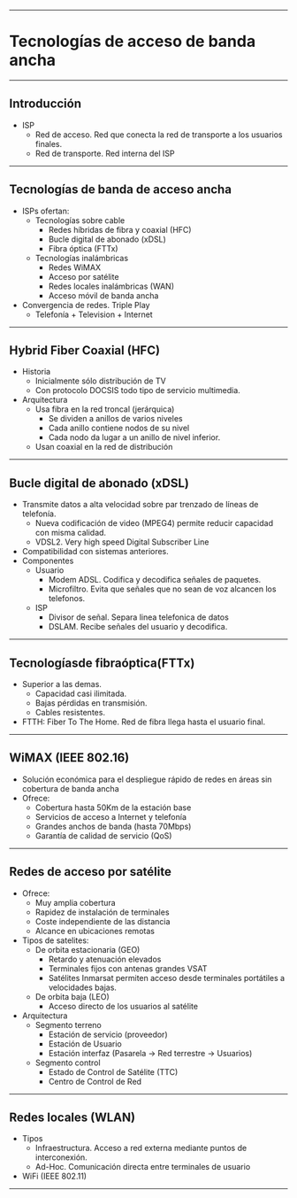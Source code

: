 
---
# Tecnologías de acceso de banda ancha
---
## Introducción
- ISP
	- Red de acceso. Red que conecta la red de transporte a los usuarios finales.
	- Red de transporte. Red interna del ISP
---
## Tecnologías de banda de acceso ancha
- ISPs ofertan:
	- Tecnologías sobre cable
		- Redes híbridas de fibra y coaxial (HFC)
		- Bucle digital de abonado (xDSL)
		- Fibra óptica (FTTx)
	- Tecnologías inalámbricas
		- Redes WiMAX
		- Acceso por satélite
		- Redes locales inalámbricas (WAN)
		- Acceso móvil de banda ancha
- Convergencia de redes. Triple Play
	- Telefonía + Television + Internet
---
## Hybrid Fiber Coaxial (HFC)
- Historia
	- Inicialmente sólo distribución de TV
	- Con protocolo DOCSIS todo tipo de servicio multimedia.
- Arquitectura
	- Usa fibra en la red troncal (jerárquica)
		- Se dividen a anillos de varios niveles
		- Cada anillo contiene nodos de su nivel
		- Cada nodo da lugar a un anillo de nivel inferior.
	- Usan coaxial en la red de distribución
---
## Bucle digital de abonado (xDSL)
- Transmite datos a alta velocidad sobre par trenzado de líneas de telefonía.
	- Nueva codificación de video (MPEG4) permite reducir capacidad con misma calidad.
	- VDSL2. Very high speed Digital Subscriber Line 
- Compatibilidad con sistemas anteriores.
- Componentes
	- Usuario
		- Modem ADSL. Codifica y decodifica señales de paquetes.
		- Microfiltro. Evita que señales que no sean de voz alcancen los telefonos.
	- ISP
		- Divisor de señal. Separa linea telefonica de datos
		- DSLAM. Recibe señales del usuario y decodifica.
---
## Tecnologíasde fibraóptica(FTTx)
- Superior a las demas.
	- Capacidad casi ilimitada.
	- Bajas pérdidas en transmisión.
	- Cables resistentes.
- FTTH: Fiber To The Home. Red de fibra llega hasta el usuario final.
---
## WiMAX (IEEE 802.16)
- Solución económica para el despliegue rápido de redes en áreas sin cobertura de banda ancha
- Ofrece:
	- Cobertura hasta 50Km de la estación base
	- Servicios de acceso a Internet y telefonía
	- Grandes anchos de banda (hasta 70Mbps)
	- Garantía de calidad de servicio (QoS)
---
## Redes de acceso por satélite
- Ofrece:
	- Muy amplia cobertura
	- Rapidez de instalación de terminales
	- Coste independiente de las distancia
	- Alcance en ubicaciones remotas
- Tipos de satelites:
	- De orbita estacionaria (GEO)
		- Retardo y atenuación elevados
		- Terminales fijos con antenas grandes VSAT
		- Satélites Inmarsat permiten acceso desde terminales portátiles a velocidades bajas.
	- De orbita baja (LEO)
		- Acceso directo de los usuarios al satélite
- Arquitectura
	- Segmento terreno
		- Estación de servicio (proveedor)
		- Estación de Usuario
		- Estación interfaz (Pasarela -> Red terrestre -> Usuarios)
	- Segmento control
		- Estado de Control de Satélite (TTC)
		- Centro de Control de Red
---
## Redes locales (WLAN)
- Tipos
	- Infraestructura. Acceso a red externa mediante puntos de interconexión.
	- Ad-Hoc. Comunicación directa entre terminales de usuario
- WiFi (IEEE 802.11)
---
